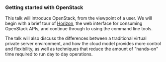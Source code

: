 ### Getting started with OpenStack

This talk will introduce OpenStack, from the viewpoint of a user. 
We will begin with a brief tour of [Horizon][horizon], the web interface for consuming OpenStack APIs, and continue through to using the command line tools.

The talk will also discuss the differences between a traditional 
virtual private server environment, and how the cloud model provides more
control and flexibility, as well as techniques that reduce the 
amount of "hands-on" time required to run day to day operations.


[horizon]: https://github.com/openstack/horizon
